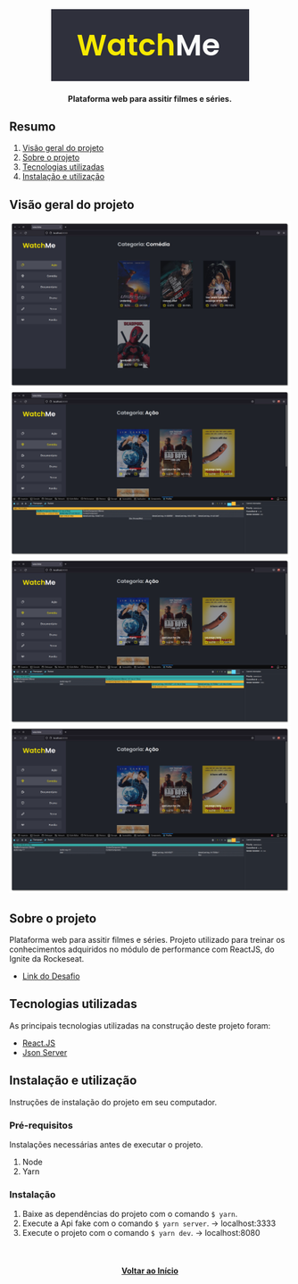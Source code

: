 <div id="top" align="center">
  <div>
    <img src="github/images/watchme-logo.png" alt="logo">
  </div>
  <h4 align="center">Plataforma web para assitir filmes e séries.</h4>
</div>

## Resumo

  <ol>
    <li><a href="#visão-geral-do-projeto">Visão geral do projeto</a></li>
    <li><a href="#sobre-o-projeto">Sobre o projeto</a></li>
    <li><a href="#tecnologias-utilizadas">Tecnologias utilizadas</a></li>
    <li><a href="#instalação-e-utilização">Instalação e utilização</a></li>
  </ol>

## Visão geral do projeto

<div align="center">
  <img src="github/images/watchme-home.png" alt="home">  
  <img src="github/images/watchme-commit1.png" alt="react dev tools profiling commit 1">  
  <img src="github/images/watchme-commit2.png" alt="react dev tools profiling commit 2">  
  <img src="github/images/watchme-commit3.png" alt="react dev tools profiling commit 3">  
</div>

## Sobre o projeto

Plataforma web para assitir filmes e séries. Projeto utilizado para treinar os 
conhecimentos adquiridos no módulo de performance com ReactJS, do Ignite da Rockeseat.

* [Link do Desafio](https://efficient-sloth-d85.notion.site/Desafio-01-Otimizando-a-aplica-o-2942004b422d455891756300d88d0b9a)

## Tecnologias utilizadas

As principais tecnologias utilizadas na construção deste projeto foram: 

* [React.JS](https://github.com/facebook/react)
* [Json Server](https://www.npmjs.com/package/json-server)

## Instalação e utilização

Instruções de instalação do projeto em seu computador.

### Pré-requisitos 

Instalações necessárias antes de executar o projeto.

1. Node
2. Yarn
  
### Instalação

1. Baixe as dependências do projeto com o comando `$ yarn`.
2. Execute a Api fake com o comando `$ yarn server`. -> localhost:3333
3. Execute o projeto com o comando `$ yarn dev`. -> localhost:8080

<br/>

<h4 align="center"><a href="#top">Voltar ao Início</a></h4>